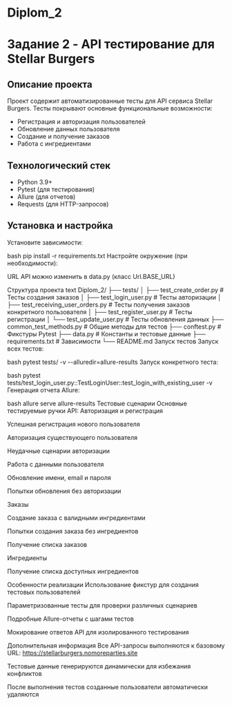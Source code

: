 # Diplom_2
# Задание 2 - API тестирование для Stellar Burgers

## Описание проекта
Проект содержит автоматизированные тесты для API сервиса Stellar Burgers. Тесты покрывают основные функциональные возможности:
- Регистрация и авторизация пользователей
- Обновление данных пользователя
- Создание и получение заказов
- Работа с ингредиентами

## Технологический стек
- Python 3.9+
- Pytest (для тестирования)
- Allure (для отчетов)
- Requests (для HTTP-запросов)

## Установка и настройка
Установите зависимости:

bash
pip install -r requirements.txt
Настройте окружение (при необходимости):

URL API можно изменить в data.py (класс Url.BASE_URL)

Структура проекта
text
Diplom_2/
├── tests/
│   ├── test_create_order.py       # Тесты создания заказов
│   ├── test_login_user.py         # Тесты авторизации
│   ├── test_receiving_user_orders.py # Тесты получения заказов конкретного пользователя
│   ├── test_register_user.py      # Тесты регистрации
│   └── test_update_user.py        # Тесты обновления данных
├── common_test_methods.py         # Общие методы для тестов
├── conftest.py                    # Фикстуры Pytest
├── data.py                        # Константы и тестовые данные
├── requirements.txt               # Зависимости
└── README.md
Запуск тестов
Запуск всех тестов:

bash
pytest tests/ -v --alluredir=allure-results
Запуск конкретного теста:

bash
pytest tests/test_login_user.py::TestLoginUser::test_login_with_existing_user -v
Генерация отчета Allure:

bash
allure serve allure-results
Тестовые сценарии
Основные тестируемые ручки API:
Авторизация и регистрация

Успешная регистрация нового пользователя

Авторизация существующего пользователя

Неудачные сценарии авторизации

Работа с данными пользователя

Обновление имени, email и пароля

Попытки обновления без авторизации

Заказы

Создание заказа с валидными ингредиентами

Попытки создания заказа без ингредиентов

Получение списка заказов

Ингредиенты

Получение списка доступных ингредиентов

Особенности реализации
Использование фикстур для создания тестовых пользователей

Параметризованные тесты для проверки различных сценариев

Подробные Allure-отчеты с шагами тестов

Мокирование ответов API для изолированного тестирования

Дополнительная информация
Все API-запросы выполняются к базовому URL: https://stellarburgers.nomoreparties.site

Тестовые данные генерируются динамически для избежания конфликтов

После выполнения тестов созданные пользователи автоматически удаляются